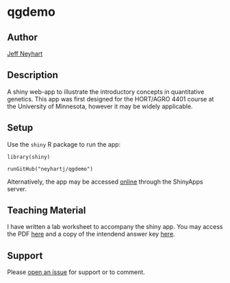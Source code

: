 # qgdemo

## Author

[Jeff Neyhart](neyhartj.github.io)

## Description

A shiny web-app to illustrate the introductory concepts in quantitative genetics. This app was first designed for the HORT/AGRO 4401 course at the University of Minnesota, however it may be widely applicable.

## Setup

Use the `shiny` R package to run the app:

```
library(shiny)

runGitHub("neyhartj/qgdemo")

```

Alternatively, the app may be accessed [online](https://neyhartj.shinyapps.io/qgdemo/) through the ShinyApps server.

## Teaching Material

I have written a lab worksheet to accompany the shiny app. You may access the PDF [here](https://github.com/neyhartj/qgdemo/raw/master/teaching_materials/qgdemo_problem_set.pdf) and a copy of the intendend answer key [here](https://github.com/neyhartj/qgdemo/raw/master/teaching_materials/qgdemo_problem_set_answers.pdf).

## Support

Please [open an issue](https://github.com/neyhartj/qgdemo/issues/new) for support or to comment.